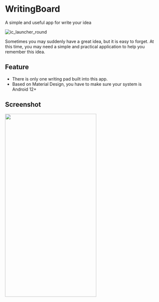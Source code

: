 # WritingBoard
A simple and useful app for write your idea

![ic_launcher_round](https://github.com/Z-Siqi/WritingBoard/assets/77391690/c427be70-b693-4596-975d-4c6e0f481692)

Sometimes you may suddenly have a great idea, but it is easy to forget. At this time, you may need a simple and practical application to help you remember this idea.

## Feature

* There is only one writing pad built into this app.
* Based on Material Design, you have to make sure your system is Android 12+

## Screenshot

<img src="https://github.com/Z-Siqi/WritingBoard/assets/77391690/f6717af0-93ae-4b28-8f74-2aeec28e7f50" width="300" height="600">

